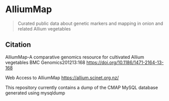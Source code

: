 AlliumMap
=========

> Curated public data about genetic markers and mapping in onion and related Allium vegetables

Citation
--------
AlliumMap-A comparative genomics resource for cultivated Allium vegetables BMC Genomics201213:168
https://doi.org/10.1186/1471-2164-13-168

Web Access to AlliumMap https://allium.scinet.org.nz/

This repository currently contains  a dump of the CMAP MySQL database generated using mysqldump


